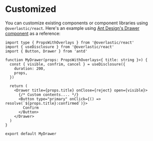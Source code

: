 # Customized

You can customize existing components or component libraries using `@overlastic/react`. Here's an example using [Ant Design's Drawer component](https://ant.design/components/drawer) as a reference:

```tsx
import type { PropsWithOverlays } from '@overlastic/react'
import { useDisclosure } from '@overlastic/react'
import { Button, Drawer } from 'antd'

function MyDrawer(props: PropsWithOverlays<{ title: string }>) {
  const { visible, confrim, cancel } = useDisclosure({
    duration: 200,
    props,
  })

  return (
    <Drawer title={props.title} onClose={reject} open={visible}>
      {/* Custom contents.... */}
      <Button type="primary" onClick={() => resolve(`${props.title}:confirmed`)}>
        Confirm
      </Button>
    </Drawer>
  )
}

export default MyDrawer
```
